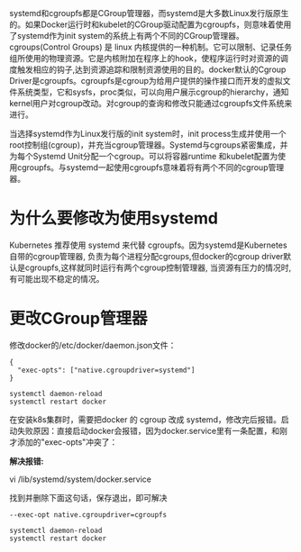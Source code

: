 systemd和cgroupfs都是CGroup管理器，而systemd是大多数Linux发行版原生的。如果Docker运行时和kubelet的CGroup驱动配置为cgroupfs，则意味着使用了systemd作为init system的系统上有两个不同的CGroup管理器。cgroups(Control Groups) 是 linux 内核提供的一种机制。它可以限制、记录任务组所使用的物理资源。它是内核附加在程序上的hook，使程序运行时对资源的调度触发相应的钩子,达到资源追踪和限制资源使用的目的。docker默认的Cgroup Driver是cgroupfs。cgroupfs是cgroup为给用户提供的操作接口而开发的虚拟文件系统类型，它和sysfs，proc类似，可以向用户展示cgroup的hierarchy，通知kernel用户对cgroup改动。对cgroup的查询和修改只能通过cgroupfs文件系统来进行。

当选择systemd作为Linux发行版的init system时，init process生成并使用一个root控制组(cgroup)，并充当cgroup管理器。Systemd与cgroups紧密集成，并为每个Systemd Unit分配一个cgroup。可以将容器runtime 和kubelet配置为使用cgroupfs。与systemd一起使用cgroupfs意味着将有两个不同的cgroup管理器。


# 为什么要修改为使用systemd

Kubernetes 推荐使用 systemd 来代替 cgroupfs。因为systemd是Kubernetes自带的cgroup管理器, 负责为每个进程分配cgroups,但docker的cgroup driver默认是cgroupfs,这样就同时运行有两个cgroup控制管理器,
当资源有压力的情况时,有可能出现不稳定的情况。

# 更改CGroup管理器

修改docker的/etc/docker/daemon.json文件：

```
{
  "exec-opts": ["native.cgroupdriver=systemd"]
}
```

```
systemctl daemon-reload
systemctl restart docker
```


在安装k8s集群时，需要把docker 的 cgroup 改成 systemd，修改完后报错。启动失败原因：直接启动docker会报错，因为docker.service里有一条配置，和刚才添加的"exec-opts"冲突了：


**解决报错:**

vi /lib/systemd/system/docker.service

找到并删除下面这句话，保存退出，即可解决

```
--exec-opt native.cgroupdriver=cgroupfs
```

```
systemctl daemon-reload
systemctl restart docker
```